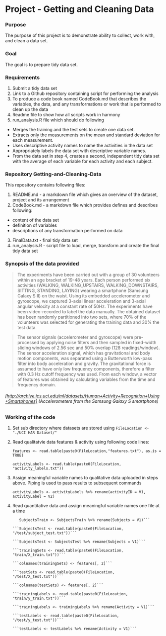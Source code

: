 
# Project - Getting and Cleaning Data

### Purpose 

  The purpose of this project is to demonstrate ability to collect, work with, and clean a data set.
  
### Goal

  The goal is to prepare tidy data set.

### Requirements

  1. Submit a tidy data set
  2. Link to a Github repository containing script for performing the analysis
  3. To produce a code book named CodeBook.md that describes the variables, the data, and any transformations or work that is performed to clean up the data 
  4. Readme file to show how all scripts work in harmony
  5. run_analysis.R file which should do following
   + Merges the training and the test sets to create one data set.
   + Extracts only the measurements on the mean and standard deviation for each measurement.
   + Uses descriptive activity names to name the activities in the data set
   + Appropriately labels the data set with descriptive variable names.
   + From the data set in step 4, creates a second, independent tidy data set with the average of each variable for each activity and each subject.
    
### Repository Getting-and-Cleaning-Data

  This repository contains following files:
  
  1. README.md - a markdown file which gives an overview of the dataset, project and its arrangement
  2. CodeBook.md - a markdown file which provides defines and describes following: 
   + content of the data set
   + definition of variables
   + descriptions of any transformation performed on data
  3. FinalData.txt - final tidy data set
  4. run_analysis.R - script file to load, merge, transform and create the final tidy data set
  
### Synopsis of the data provided

> The experiments have been carried out with a group of 30 volunteers within an age bracket of 19-48 years. Each person performed six activities (WALKING, WALKING_UPSTAIRS, WALKING_DOWNSTAIRS, SITTING, STANDING, LAYING) wearing a smartphone (Samsung Galaxy S II) on the waist. Using its embedded accelerometer and gyroscope, we captured 3-axial linear acceleration and 3-axial angular velocity at a constant rate of 50Hz. The experiments have been video-recorded to label the data manually. The obtained dataset has been randomly partitioned into two sets, where 70% of the volunteers was selected for generating the training data and 30% the test data.

> The sensor signals (accelerometer and gyroscope) were pre-processed by applying noise filters and then sampled in fixed-width sliding windows of 2.56 sec and 50% overlap (128 readings/window). The sensor acceleration signal, which has gravitational and body motion components, was separated using a Butterworth low-pass filter into body acceleration and gravity. The gravitational force is assumed to have only low frequency components, therefore a filter with 0.3 Hz cutoff frequency was used. From each window, a vector of features was obtained by calculating variables from the time and frequency domain.

###### [http://archive.ics.uci.edu/ml/datasets/Human+Activity+Recognition+Using+Smartphones] (Accelerometers from the Samsung Galaxy S smartphone)

### Working of the code

  1. Set sub directory where datasets are stored using ```FileLocation <- "./UCI HAR Dataset/" ```
  2. Read qualitatvie data features & activity using following code lines:
  
      ```features <- read.table(paste0(FileLocation,"features.txt"), as.is = TRUE)```
      
      ```activityLabels <- read.table(paste0(FileLocation, "activity_labels.txt"))```
      
  3. Assign meaningful variable names to qualitative data uploaded in steps above. Piping is used to pass results to subsequent commands
    
      ```activityLabels <- activityLabels %>% rename(activityID = V1, activityLabel = V2)```
      
  4. Read quantitative data and assign meaningful variable names one file at a time
  
      ```SubjectsTrain <- read.table(paste0(FileLocation, "train/subject_train.txt"))
         SubjectsTrain <- SubjectsTrain %>% rename(Subjects = V1)```
      
      ```SubjectsTest <- read.table(paste0(FileLocation, "/test/subject_test.txt"))```
      
      ```SubjectsTest <- SubjectsTest %>% rename(Subjects = V1)```
      
      ```trainingSets <- read.table(paste0(FileLocation, "train/X_train.txt"))```
      
      ```colnames(trainingSets) <- features[, 2]```
      
      ```testSets <- read.table(paste0(FileLocation, "/test/X_test.txt"))```
      
      ```colnames(testSets) <- features[, 2]```
      
      ```trainingLabels <- read.table(paste0(FileLocation, "train/y_train.txt"))```
      
      ```trainingLabels <- trainingLabels %>% rename(Activity = V1)```
      
      ```testLabels <- read.table(paste0(FileLocation, "/test/y_test.txt"))```
      
      ```testLabels <- testLabels %>% rename(Activity = V1)```